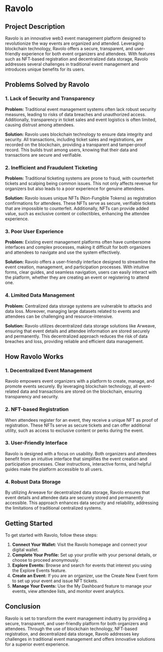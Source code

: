 # Ravolo

## Project Description

Ravolo is an innovative web3 event management platform designed to revolutionize the way events are organized and attended. Leveraging blockchain technology, Ravolo offers a secure, transparent, and user-friendly experience for both event organizers and attendees. With features such as NFT-based registration and decentralized data storage, Ravolo addresses several challenges in traditional event management and introduces unique benefits for its users.

## Problems Solved by Ravolo

### 1. Lack of Security and Transparency
**Problem:** Traditional event management systems often lack robust security measures, leading to risks of data breaches and unauthorized access. Additionally, transparency in ticket sales and event logistics is often limited, causing distrust among attendees.

**Solution:** Ravolo uses blockchain technology to ensure data integrity and security. All transactions, including ticket sales and registrations, are recorded on the blockchain, providing a transparent and tamper-proof record. This builds trust among users, knowing that their data and transactions are secure and verifiable.

### 2. Inefficient and Fraudulent Ticketing
**Problem:** Traditional ticketing systems are prone to fraud, with counterfeit tickets and scalping being common issues. This not only affects revenue for organizers but also leads to a poor experience for genuine attendees.

**Solution:** Ravolo issues unique NFTs (Non-Fungible Tokens) as registration confirmations for attendees. These NFTs serve as secure, verifiable tickets that are impossible to counterfeit. Additionally, NFTs can provide added value, such as exclusive content or collectibles, enhancing the attendee experience.

### 3. Poor User Experience
**Problem:** Existing event management platforms often have cumbersome interfaces and complex processes, making it difficult for both organizers and attendees to navigate and use the system effectively.

**Solution:** Ravolo offers a user-friendly interface designed to streamline the event creation, management, and participation processes. With intuitive forms, clear guides, and seamless navigation, users can easily interact with the platform, whether they are creating an event or registering to attend one.

### 4. Limited Data Management
**Problem:** Centralized data storage systems are vulnerable to attacks and data loss. Moreover, managing large datasets related to events and attendees can be challenging and resource-intensive.

**Solution:** Ravolo utilizes decentralized data storage solutions like Arweave, ensuring that event details and attendee information are stored securely and permanently. This decentralized approach reduces the risk of data breaches and loss, providing reliable and efficient data management.

## How Ravolo Works

### 1. Decentralized Event Management
Ravolo empowers event organizers with a platform to create, manage, and promote events securely. By leveraging blockchain technology, all event-related data and transactions are stored on the blockchain, ensuring transparency and security.

### 2. NFT-based Registration
When attendees register for an event, they receive a unique NFT as proof of registration. These NFTs serve as secure tickets and can offer additional utility, such as access to exclusive content or perks during the event.

### 3. User-Friendly Interface
Ravolo is designed with a focus on usability. Both organizers and attendees benefit from an intuitive interface that simplifies the event creation and participation processes. Clear instructions, interactive forms, and helpful guides make the platform accessible to all users.

### 4. Robust Data Storage
By utilizing Arweave for decentralized data storage, Ravolo ensures that event details and attendee data are securely stored and permanently accessible. This approach enhances data security and reliability, addressing the limitations of traditional centralized systems.

## Getting Started

To get started with Ravolo, follow these steps:

1. **Connect Your Wallet:** Visit the Ravolo homepage and connect your digital wallet.
2. **Complete Your Profile:** Set up your profile with your personal details, or choose to proceed anonymously.
3. **Explore Events:** Browse and search for events that interest you using the Explore Events feature.
4. **Create an Event:** If you are an organizer, use the Create New Event form to set up your event and issue NFT tickets.
5. **Manage Your Events:** Use the My Dashboard feature to manage your events, view attendee lists, and monitor event analytics.

## Conclusion

Ravolo is set to transform the event management industry by providing a secure, transparent, and user-friendly platform for both organizers and attendees. Through the use of blockchain technology, NFT-based registration, and decentralized data storage, Ravolo addresses key challenges in traditional event management and offers innovative solutions for a superior event experience.
